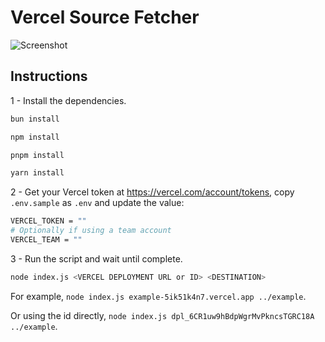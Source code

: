 # Vercel Source Fetcher

![Screenshot](https://user-images.githubusercontent.com/1891339/114068653-88949800-9874-11eb-9083-99b9f5be615a.png)

## Instructions

1 - Install the dependencies.

```sh
bun install
```

```sh
npm install
```

```sh
pnpm install
```

```sh
yarn install
```

2 - Get your Vercel token at <https://vercel.com/account/tokens>, copy `.env.sample` as `.env` and update the value:

```sh
VERCEL_TOKEN = ""
# Optionally if using a team account
VERCEL_TEAM = ""
```

3 - Run the script and wait until complete.

```sh
node index.js <VERCEL DEPLOYMENT URL or ID> <DESTINATION>
```

For example, `node index.js example-5ik51k4n7.vercel.app ../example`.

Or using the id directly, `node index.js dpl_6CR1uw9hBdpWgrMvPkncsTGRC18A ../example`.
